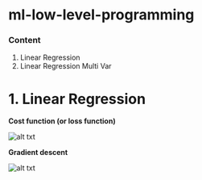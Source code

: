 # ml-low-level-programming

### Content
1. Linear Regression
2. Linear Regression Multi Var

# 1. Linear Regression

**Cost function (or loss function)**

![alt txt](https://www.oreilly.com/library/view/deep-learning-quick/9781788837996/assets/39a93548-a5c8-42d4-8696-f1cac167f5b9.png)

**Gradient descent**

![alt txt](https://hackernoon.com/hn-images/0*8yzvd7QZLn5T1XWg.jpg)

